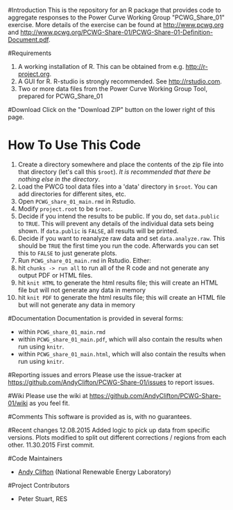 #Introduction
This is the repository for an R package that provides code to aggregate responses to the Power Curve Working Group "PCWG_Share_01" exercise. More details of the exercise can be found at http://www.pcwg.org and http://www.pcwg.org/PCWG-Share-01/PCWG-Share-01-Definition-Document.pdf.

#Requirements
1. A working installation of R. This can be obtained from e.g. http://r-project.org.
2. A GUI for R. R-studio is strongly recommended. See http://rstudio.com.
3. Two or more data files from the Power Curve Working Group Tool, prepared for PCWG_Share_01

#Download
Click on the "Download ZIP" button on the lower right of this page. 

# How To Use This Code
1. Create a directory somewhere and place the contents of the zip file into that directory (let's call this `$root`). *It is recommended that there be nothing else in the directory*.
2. Load the PWCG tool data files into a 'data' directory in `$root`. You can add directories for different sites, etc.
3. Open `PCWG_share_01_main.rmd` in Rstudio. 
  1. Modify `project.root` to be `$root`.
  2. Decide if you intend the results to be public. If you do, set `data.public` to `TRUE`. This will prevent any details of the individual data sets being shown. If `data.public` is `FALSE`, all results will be printed.
  3. Decide if you want to reanalyze raw data and set `data.analyze.raw`. This should be `TRUE` the first time you run the code. Afterwards you can set this to `FALSE` to just generate plots.
4. Run `PCWG_share_01_main.rmd` in Rstudio. Either:
  1. hit `chunks -> run all` to run all of the R code and not generate any output PDF or HTML files.
  2. hit `knit HTML` to generate the html results file; this will create an HTML file but will not generate any data in memory
  3. hit `knit PDF` to generate the html results file; this will create an HTML file but will not generate any data in memory

#Documentation
Documentation is provided in several forms:
* within `PCWG_share_01_main.rmd`
* within `PCWG_share_01_main.pdf`, which will also contain the results when run using `knitr`.
* within `PCWG_share_01_main.html`, which will also contain the results when run using `knitr`.

#Reporting issues and errors
Please use the issue-tracker at https://github.com/AndyClifton/PCWG-Share-01/issues to report issues.

#Wiki
Please use the wiki at https://github.com/AndyClifton/PCWG-Share-01/wiki as you feel fit.

#Comments
This software is provided as is, with no guarantees.

#Recent changes
12.08.2015 Added logic to pick up data from specific versions. Plots modified to split out different corrections  / regions from each other.
11.30.2015 First commit.

#Code Maintainers
* [Andy Clifton](mailto:andrew.clifton@nrel.gov) (National Renewable Energy Laboratory)

#Project Contributors
* Peter Stuart, RES
